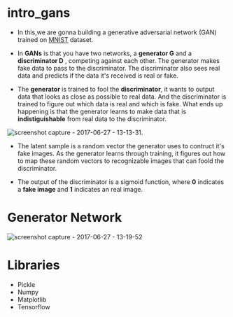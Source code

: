 # intro_gans

* In this,we are gonna building a generative adversarial network (GAN) trained on [MNIST](http://yann.lecun.com/exdb/mnist/) dataset.


* In **GANs** is that you have two networks, a **generator G**  and a **discriminator D** , competing against each other. The generator makes fake data to pass to the discriminator. The discriminator also sees real data and predicts if the data it's received is real or fake.
* The **generator** is trained to fool the **discriminator**, it wants to output data that looks as close as possible to real data. And the discriminator is trained to figure out which data is real and which is fake. What ends up happening is that the generator learns to make data that is **indistiguishable** from real data to the discriminator.


![screenshot capture - 2017-06-27 - 13-13-31](https://user-images.githubusercontent.com/17912055/27576441-a0f2e1fc-5b3a-11e7-9579-2dd63997c6f2.png).

* The latent sample is a random vector the generator uses to contruct it's fake images. As the generator learns through training, it figures out how to map these random vectors to recognizable images that can foold the discriminator.

* The output of the discriminator is a sigmoid function, where **0** indicates a **fake image** and **1** indicates an real image.  


# Generator Network

![screenshot capture - 2017-06-27 - 13-19-52](https://user-images.githubusercontent.com/17912055/27578524-ff11fc8a-5b41-11e7-97b4-2fab82acf5e4.png)


# Libraries

* Pickle 
* Numpy 
* Matplotlib
* Tensorflow
